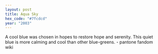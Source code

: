```yaml
---
layout: post
title: Aqua Sky
hex_code: "#7fcdcd"
year: "2003"
---
```

A cool blue was chosen in hopes to restore hope and serenity. This quiet blue is more calming and cool than other blue-greens. - pantone fandom wiki